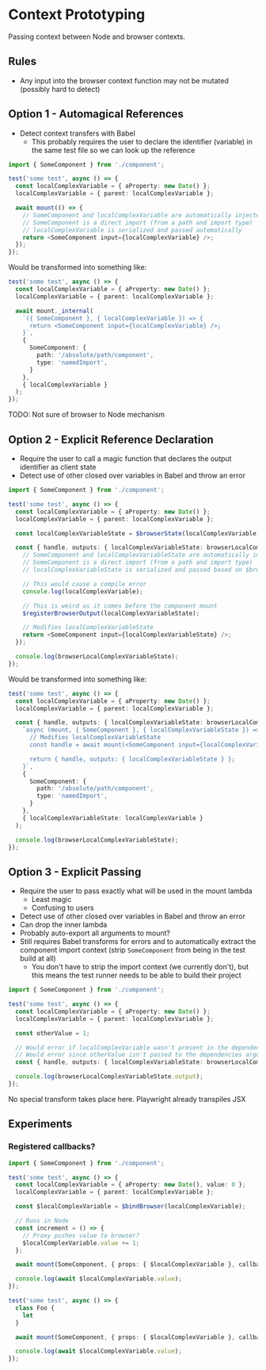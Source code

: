 # Context Prototyping

Passing context between Node and browser contexts.

## Rules

* Any input into the browser context function may not be mutated (possibly hard to detect)

## Option 1 - Automagical References

* Detect context transfers with Babel
  * This probably requires the user to declare the identifier (variable) in the same test file so we can look up the reference

```ts
import { SomeComponent } from './component';

test('some test', async () => {
  const localComplexVariable = { aProperty: new Date() };
  localComplexVariable = { parent: localComplexVariable };

  await mount(() => {
    // SomeComponent and localComplexVariable are automatically injected
    // SomeComponent is a direct import (from a path and import type)
    // localComplexVariable is serialized and passed automatically
    return <SomeComponent input={localComplexVariable} />;
  });
});
```

Would be transformed into something like:

```ts
test('some test', async () => {
  const localComplexVariable = { aProperty: new Date() };
  localComplexVariable = { parent: localComplexVariable };

  await mount._internal(
    `({ SomeComponent }, { localComplexVariable }) => {
      return <SomeComponent input={localComplexVariable} />;
    }`,
    {
      SomeComponent: {
        path: '/absolute/path/component',
        type: 'namedImport',
      }
    },
    { localComplexVariable }
  );
});
```

TODO: Not sure of browser to Node mechanism

## Option 2 - Explicit Reference Declaration

* Require the user to call a magic function that declares the output identifier as client state
* Detect use of other closed over variables in Babel and throw an error

```ts
import { SomeComponent } from './component';

test('some test', async () => {
  const localComplexVariable = { aProperty: new Date() };
  localComplexVariable = { parent: localComplexVariable };

  const localComplexVariableState = $browserState(localComplexVariable);

  const { handle, outputs: { localComplexVariableState: browserLocalComplexVariableState } } = await mount(() => {
    // SomeComponent and localComplexVariableState are automatically injected
    // SomeComponent is a direct import (from a path and import type)
    // localComplexVariableState is serialized and passed based on $browserState call

    // This would cause a compile error
    console.log(localComplexVariable);

    // This is weird as it comes before the component mount
    $registerBrowserOutput(localComplexVariableState);

    // Modifies localComplexVariableState
    return <SomeComponent input={localComplexVariableState} />;
  });

  console.log(browserLocalComplexVariableState);
});
```

Would be transformed into something like:

```ts
test('some test', async () => {
  const localComplexVariable = { aProperty: new Date() };
  localComplexVariable = { parent: localComplexVariable };

  const { handle, outputs: { localComplexVariableState: browserLocalComplexVariableState } } = await mount._internal(
    `async (mount, { SomeComponent }, { localComplexVariableState }) => {
      // Modifies localComplexVariableState
      const handle = await mount(<SomeComponent input={localComplexVariableState} />);

      return { handle, outputs: { localComplexVariableState } };
    }`,
    {
      SomeComponent: {
        path: '/absolute/path/component',
        type: 'namedImport',
      }
    },
    { localComplexVariableState: localComplexVariable }
  );

  console.log(browserLocalComplexVariableState);
});
```

## Option 3 - Explicit Passing

* Require the user to pass exactly what will be used in the mount lambda
  * Least magic
  * Confusing to users
* Detect use of other closed over variables in Babel and throw an error
* Can drop the inner lambda
* Probably auto-export all arguments to mount?
* Still requires Babel transforms for errors and to automatically extract the component import context (strip `SomeComponent` from being in the test build at all)
  * You don't have to strip the import context (we currently don't), but this means the test runner needs to be able to build their project

```ts
import { SomeComponent } from './component';

test('some test', async () => {
  const localComplexVariable = { aProperty: new Date() };
  localComplexVariable = { parent: localComplexVariable };

  const otherValue = 1;

  // Would error if localComplexVariable wasn't present in the dependencies argument
  // Would error since otherValue isn't passed to the dependencies argument
  const { handle, outputs: { localComplexVariableState: browserLocalComplexVariableState } } = await mount(<SomeComponent input={localComplexVariable} otherValue={otherValue} />, { localComplexVariable });

  console.log(browserLocalComplexVariableState.output);
});
```

No special transform takes place here. Playwright already transpiles JSX

## Experiments

### Registered callbacks?

```ts
import { SomeComponent } from './component';

test('some test', async () => {
  const localComplexVariable = { aProperty: new Date(), value: 0 };
  localComplexVariable = { parent: localComplexVariable };

  const $localComplexVariable = $bindBrowser(localComplexVariable);

  // Runs in Node
  const increment = () => {
    // Proxy pushes value to browser?
    $localComplexVariable.value += 1;
  };

  await mount(SomeComponent, { props: { $localComplexVariable }, callbackProps: { increment } }, { localComplexVariable });

  console.log(await $localComplexVariable.value);
});
```

```ts
test('some test', async () => {
  class Foo {
    let 
  }

  await mount(SomeComponent, { props: { $localComplexVariable }, callbackProps: { increment } }, { localComplexVariable });

  console.log(await $localComplexVariable.value);
});
```
